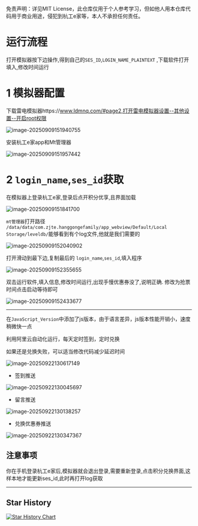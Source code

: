 

免责声明：详见MIT License，此仓库仅用于个人参考学习，但如他人用本仓库代码用于商业用途，侵犯到杭工e家等，本人不承担任何责任。

# 运行流程

打开模拟器按下边操作,得到自己的`SES_ID`,`LOGIN_NAME_PLAINTEXT`   ,下载软件打开填入,修改时间运行

# 1 模拟器配置

下载雷电模拟器https://www.ldmnq.com/#page2,打开雷电模拟器设置--其他设置--开启root权限

![image-20250909151940755](https://gitee.com/baofanting/image/raw/master/image/20250909153108151.png)

安装杭工e家app和Mt管理器

![image-20250909151957442](https://gitee.com/baofanting/image/raw/master/image/20250909153108152.png)

# 2 `login_name`,`ses_id`获取

在模拟器上登录杭工e家,登录后点开积分优享,且界面加载

![image-20250909151841700](https://gitee.com/baofanting/image/raw/master/image/20250909153108153.png)

`mt管理器`打开路径 `/data/data/com.zjte.hanggongefamily/app_webview/Default/Local Storage/leveldb/`能够看到有个log文件,他就是我们需要的

![image-20250909152040902](https://gitee.com/baofanting/image/raw/master/image/20250909153108155.png)

打开滑动到最下边,复制最后的 `login_name`,`ses_id`,填入程序

![image-20250909152355655](https://gitee.com/baofanting/image/raw/master/image/20250909153108156.png)



双击运行软件,填入信息,修改时间运行,出现手慢优惠券没了,说明正确.  修改为抢票时间点击启动等待即可

![image-20250909152433677](https://gitee.com/baofanting/image/raw/master/image/20250909153108157.png)

---

在`JavaScript_Version`中添加了js版本，由于语言差异，js版本性能开销小，速度稍微快一点

利用阿里云自动化运行，每天定时签到，定时兑换

如果还是兑换失败，可以适当修改代码减少延迟时间

![image-20250922130617149](https://rexin-shimin.oss-cn-hangzhou.aliyuncs.com/images/image-20250922130617149.png)

- 签到推送

![image-20250922130045697](https://rexin-shimin.oss-cn-hangzhou.aliyuncs.com/images/image-20250922130045697.png)

- 留言推送

![image-20250922130138257](https://rexin-shimin.oss-cn-hangzhou.aliyuncs.com/images/image-20250922130138257.png)

- 兑换优惠券推送

![image-20250922130347367](https://rexin-shimin.oss-cn-hangzhou.aliyuncs.com/images/image-20250922130347367.png)

## 注意事项

你在手机登录杭工e家后,模拟器就会退出登录,需要重新登录,点击积分兑换界面,这样本地才能更新ses_id,此时再打开log获取

****

## Star History

[![Star History Chart](https://api.star-history.com/svg?repos=BAOfanTing/AutoTicket&type=Date)](https://www.star-history.com/#BAOfanTing/AutoTicket&Date)

